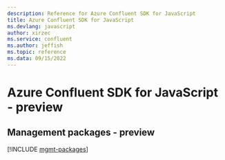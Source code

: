 ```yaml
---
description: Reference for Azure Confluent SDK for JavaScript
title: Azure Confluent SDK for JavaScript
ms.devlang: javascript
author: xirzec
ms.service: confluent
ms.author: jeffish
ms.topic: reference
ms.data: 09/15/2022
---
```

# Azure Confluent SDK for JavaScript - preview

## Management packages - preview
[!INCLUDE [mgmt-packages](confluent-mgmt-index.md)]